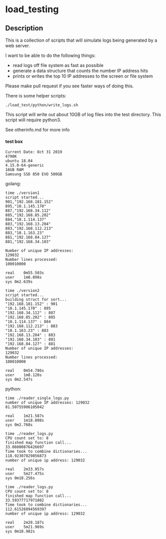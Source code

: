 # load_testing

## Description 
This is a collection of scripts that will simulate logs being generated 
by a web server.  

I want to be able to do the following things:
- read logs off file system as fast as possible
- generate a data structure that counts the number IP address hits
- prints or writes the top 10 IP addresses to the screen or file system

Please make pull request if you see faster ways of doing this.  

There is some helper scripts:
```
./load_test/python/write_logs.sh
```
This script will write out about 10GB of log files into the test directory.
This script will require python3.

See otherinfo.md for more info

#### test box

```
Current Date: Oct 31 2019
4790K 
ubuntu 18.04
4.15.0-64-generic
16GB RAM
Samsung SSD 850 EVO 500GB
```

golang:
```
time ./version1
script started...
901,"192.168.181.152"
895,"10.1.145.170"
887,"192.168.34.112"
885,"192.168.85.202"
884,"10.1.114.137"
883,"192.168.13.204"
883,"192.168.112.213"
883,"10.1.163.23"
881,"192.168.84.127"
881,"192.168.34.103"

Number of unique IP addresses:
129032
Number lines processed:
100010000

real	0m55.503s
user	1m8.898s
sys	0m2.639s 

time ./version2
script started...
building struct for sort...
"192.168.181.152" : 901
"10.1.145.170" : 895
"192.168.34.112" : 887
"192.168.85.202" : 885
"10.1.114.137" : 884
"192.168.112.213" : 883
"10.1.163.23" : 883
"192.168.13.204" : 883
"192.168.34.103" : 881
"192.168.84.127" : 881
Number of unique IP addresses:
129032
Number lines processed:
100010000

real	0m54.786s
user	1m8.120s
sys	0m2.547s
```

python:
```
time ./reader_single_logs.py
number of unique IP addresses: 129032
81.50755906105042

real	1m21.587s
user	1m18.808s
sys	0m2.768s

time ./reader_logs.py
CPU count set to: 8
finished map function call...
33.06000876426697
Time took to combine dictionaries...
118.92307829856873
number of unique ip address: 129032

real	2m33.957s
user	5m27.475s
sys	0m18.256s

time ./reader_logs.py
CPU count set to: 8
finished map function call...
33.59377717971802
Time took to combine dictionaries...
112.61526894569397
number of unique ip address: 129032

real	2m28.187s
user	5m21.969s
sys	0m18.982s
```


